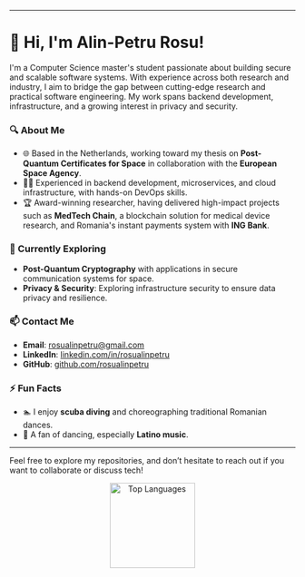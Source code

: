 <hr>
<h1> 👋 Hi, I'm Alin-Petru Rosu! </h1>

I'm a Computer Science master's student passionate about building secure and scalable software systems. With experience across both research and industry, I aim to bridge the gap between cutting-edge research and practical software engineering. My work spans backend development, infrastructure, and a growing interest in privacy and security.

### 🔍 About Me
- 🌐 Based in the Netherlands, working toward my thesis on **Post-Quantum Certificates for Space** in collaboration with the **European Space Agency**.
- 👨‍💻 Experienced in backend development, microservices, and cloud infrastructure, with hands-on DevOps skills.
- 🏆 Award-winning researcher, having delivered high-impact projects such as **MedTech Chain**, a blockchain solution for medical device research, and Romania's instant payments system with **ING Bank**.

### 🚀 Currently Exploring
- **Post-Quantum Cryptography** with applications in secure communication systems for space.
- **Privacy & Security**: Exploring infrastructure security to ensure data privacy and resilience.

### 📫 Contact Me
- **Email**: [rosualinpetru@gmail.com](mailto:rosualinpetru@gmail.com)
- **LinkedIn**: [linkedin.com/in/rosualinpetru](https://linkedin.com/in/rosualinpetru)
- **GitHub**: [github.com/rosualinpetru](https://github.com/rosualinpetru)

### ⚡ Fun Facts
- 🏊 I enjoy **scuba diving** and choreographing traditional Romanian dances.
- 💃 A fan of dancing, especially **Latino music**.

---

Feel free to explore my repositories, and don’t hesitate to reach out if you want to collaborate or discuss tech!
<div align="center">
     <a href="#"><img alt="Top Languages" src="https://github-readme-stats.vercel.app/api/top-langs/?username=rosualinpetru&hide=javascript,html,css&layout=compact&theme=react&hide_border=true&bg_color=22272e&title_color=386ccc&icon_color=386ccc" height="150"/></a>
</div>

